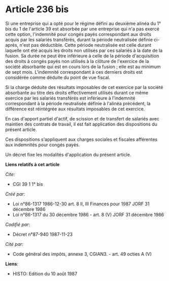 # Article 236 bis

Si une entreprise qui a opté pour le régime défini au deuxième alinéa du 1° bis du 1 de l'article 39 est absorbée par une
entreprise qui n'a pas exercé cette option, l'indemnité pour congés payés correspondant aux droits acquis par les salariés
transférés, durant la période neutralisée définie ci-après, n'est pas déductible. Cette période neutralisée est celle durant
laquelle ont été acquis les droits non utilisés par ces salariés à la date de la fusion. Sa durée ne peut être inférieure à
celle de la période d'acquisition des droits à congés payés non utilisés à la clôture de l'exercice de la société absorbante
qui est en cours lors de la fusion ; elle est au minimum de sept mois. L'indemnité correspondant à ces derniers droits est
considérée comme déduite du point de vue fiscal.

Si la charge déduite des résultats imposables de cet exercice par la société absorbante au titre des droits effectivement
utilisés durant ce même exercice par les salariés transférés est inférieure à l'indemnité correspondant à la période
neutralisée définie à l'alinéa précédent, la différence est réintégrée aux résultats imposables de cet exercice.

En cas d'apport partiel d'actif, de scission et de transfert de salariés avec maintien des contrats de travail, il est fait
application des dispositions du présent article.

Ces dispositions s'appliquent aux charges sociales et fiscales afférentes aux indemnités pour congés payés.

Un décret fixe les modalités d'application du présent article.

**Liens relatifs à cet article**

_Cite_:

  - CGI 39 1 1° bis

_Créé par_:

  - Loi n°86-1317 1986-12-30 art. 8 II, III Finances pour 1987 JORF 31 décembre 1986
  - Loi n°86-1317 du 30 décembre 1986 - art. 8 (V) JORF 31 décembre 1986

_Codifié par_:

  - Décret n°87-940 1987-11-23

_Cité par_:

  - Code général des impôts, annexe 3, CGIAN3. - art. 49 octies A (V)

**Liens**:

  - HISTO: Edition du 10 août 1987
